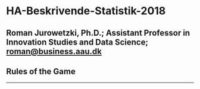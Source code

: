 # HA-Beskrivende-Statistik-2018
Roman Jurowetzki, Ph.D.; Assistant Professor in Innovation Studies and Data Science; roman@business.aau.dk
----------------------------------------------------------------------------------------------------------

## Rules of the Game
--------------------
